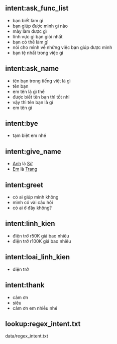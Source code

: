 ## intent:ask_func_list
- bạn biết làm gì
- bạn giúp được mình gì nào
- mày làm được gì
- lĩnh vực gì bạn giỏi nhất
- bạn có thể làm gì
- nói cho mình về những việc bạn giúp được mình
- bạn tệ nhất trong việc gì

## intent:ask_name
- tên bạn trong tiếng việt là gì
- tên bạn
- em tên là gì thế
- được biết tên bạn thì tốt nhỉ
- vậy thì tên bạn là gì
- em tên gì

## intent:bye
- tạm biệt em nhé

## intent:give_name
- [Anh](cust_sex) là [Sử](cust_name)
- [Em](cust_sex) là [Trang](cust_name)

## intent:greet
- có ai giúp mình không
- mình có vài câu hỏi
- có ai ở đây không?

## intent:linh_kien
- điện trở r50K giá bao nhiêu
- điện trở r100K giá bao nhiêu

## intent:loai_linh_kien
- điện trở

## intent:thank
- cảm ơn
- siêu
- cảm ơn em nhiều nhé

## lookup:regex_intent.txt
  data/regex_intent.txt
